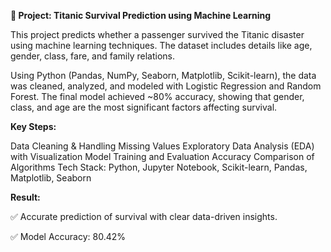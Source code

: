 **🧭 Project: Titanic Survival Prediction using Machine Learning**

This project predicts whether a passenger survived the Titanic disaster using machine learning techniques. 
The dataset includes details like age, gender, class, fare, and family relations.

Using Python (Pandas, NumPy, Seaborn, Matplotlib, Scikit-learn), the data was cleaned, analyzed, and modeled with Logistic Regression and Random Forest.
The final model achieved ~80% accuracy, showing that gender, class, and age are the most significant factors affecting survival.

**Key Steps:**

Data Cleaning & Handling Missing Values
Exploratory Data Analysis (EDA) with Visualization
Model Training and Evaluation
Accuracy Comparison of Algorithms
Tech Stack: Python, Jupyter Notebook, Scikit-learn, Pandas, Matplotlib, Seaborn

**Result:**

✅ Accurate prediction of survival with clear data-driven insights.

✅ Model Accuracy: 80.42%
